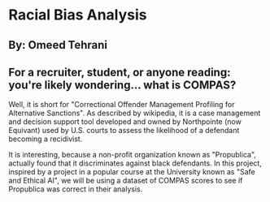 # Racial Bias Analysis
## By: Omeed Tehrani

## For a recruiter, student, or anyone reading: you're likely wondering... what is COMPAS?

Well, it is short for "Correctional Offender Management Profiling for Alternative Sanctions". As described by wikipedia, it is a case management and decision support tool developed and owned by Northpointe (now Equivant) used by U.S. courts to assess the likelihood of a defendant becoming a recidivist.

It is interesting, because a non-profit organization known as "Propublica", actually found that it discriminates against black defendants. In this project, inspired by a project in a popular course at the University known as "Safe and Ethical AI", we will be using a dataset of COMPAS scores to see if Propublica was correct in their analysis. 

